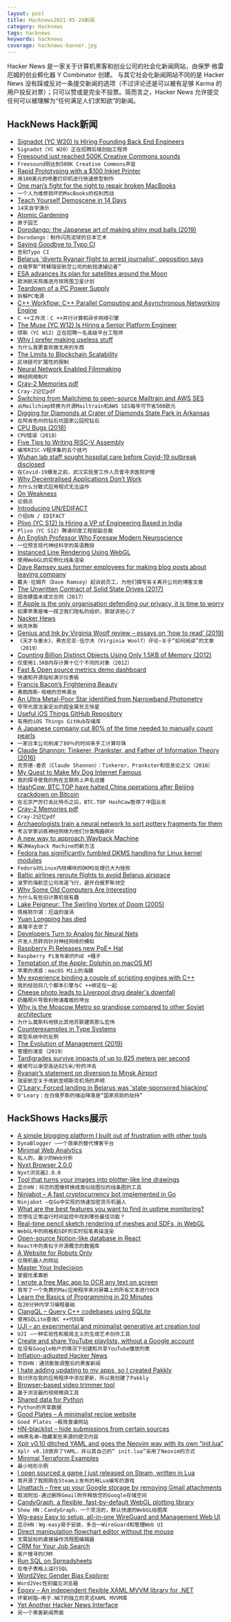 ```yaml
---
layout: post
title: Hacknews2021-05-24新闻
category: Hacknews
tags: hacknews
keywords: hacknews
coverage: hacknews-banner.jpg
---
```


Hacker News 是一家关于计算机黑客和创业公司的社会化新闻网站，由保罗·格雷厄姆的创业孵化器 Y Combinator 创建。
与其它社会化新闻网站不同的是 Hacker News 没有踩或反对一条提交新闻的选项（不过评论还是可以被有足够 Karma 的用户投反对票）；只可以赞或是完全不投票。简而言之，Hacker News 允许提交任何可以被理解为“任何满足人们求知欲”的新闻。

## HackNews Hack新闻


- [Signadot (YC W20) Is Hiring Founding Back End Engineers](https://www.workatastartup.com/jobs/42298)
- `Signadot（YC W20）正在招聘后端创始工程师`
- [Freesound just reached 500K Creative Commons sounds](https://blog.freesound.org/?p=1340)
- `Freesound刚达到500K Creative Commons声音`
- [Rapid Prototyping with a $100 Inkjet Printer](https://ygoliya.medium.com/rapid-prototyping-with-a-100-inkjet-printer-e9bf9ef1e0d3)
- `用100美元的喷墨打印机进行快速原型制作`
- [One man’s fight for the right to repair broken MacBooks](https://columbianewsservice.com/2021/05/21/one-mans-fight-for-the-right-to-repair-broken-macbooks/)
- `一个人为维修损坏的MacBooks的权利而战`
- [Teach Yourself Demoscene in 14 Days](https://github.com/psenough/teach_yourself_demoscene_in_14_days)
- `14天自学演示`
- [Atomic Gardening](https://en.wikipedia.org/wiki/Atomic_gardening)
- `原子园艺`
- [Dorodango: the Japanese art of making shiny mud balls (2019)](https://www.laurenceking.com/blog/2019/09/26/dorodango-blog/)
- `Dorodango：制作闪亮泥球的日本艺术`
- [Saying Goodbye to Typo CI](https://mikerogers.io/2021/05/23/saying-goodbye-to-typo-ci)
- `告别Typo CI`
- [Belarus 'diverts Ryanair flight to arrest journalist', opposition says](https://www.bbc.co.uk/news/world-europe-57219860)
- `白俄罗斯“转移瑞安航空公司的航班逮捕记者”`
- [ESA advances its plan for satellites around the Moon](https://www.moondaily.com/m/reports/ESA_advances_its_plan_for_satellites_around_the_Moon_999.html)
- `欧洲航天局推进月球周围卫星计划`
- [Teardown of a PC Power Supply](https://www.righto.com/2021/05/teardown-of-pc-power-supply.html)
- `拆解PC电源`
- [C++ Workflow: C++ Parallel Computing and Asynchronous Networking Engine](https://github.com/sogou/workflow)
- `C ++工作流：C ++并行计算和异步网络引擎`
- [The Muse (YC W12) Is Hiring a Senior Platform Engineer](https://jobs.lever.co/themuse/f7bfe873-0ff0-487b-8544-1c57c898c996?lever-origin=applied&lever-source%5B%5D=YC)
- `缪斯（YC W12）正在招聘一名高级平台工程师`
- [Why I prefer making useless stuff](https://web.eecs.utk.edu/~azh/blog/makinguselessstuff.html)
- `为什么我更喜欢做无用的东西`
- [The Limits to Blockchain Scalability](https://vitalik.ca/general/2021/05/23/scaling.html)
- `区块链可扩展性的限制`
- [Neural Network Enabled Filmmaking](https://www.flawlessai.com/)
- `神经网络制片`
- [Cray-2 Memories pdf](http://0x07bell.net/xYxY/Cray-2_MemoriesFINAL.pdf)
- `Cray-2记忆pdf`
- [Switching from Mailchimp to open-source Mailtrain and AWS SES](https://carlchenet.com/how-to-save-up-to-500e-year-switching-from-mailchimp-to-open-source-mailtrain-and-aws-ses/)
- `从Mailchimp转换为开源Mailtrain和AWS SES每年可节省500欧元`
- [Digging for Diamonds at Crater of Diamonds State Park in Arkansas](https://www.afar.com/magazine/digging-for-diamonds-at-crater-of-diamonds-state-park-in-arkansas)
- `在阿肯色州的钻石坑国家公园挖钻石`
- [CPU Bugs (2018)](https://danluu.com/cpu-bugs/)
- `CPU错误（2018）`
- [Five Tips to Writing RISC-V Assembly](https://blog.stephenmarz.com/2021/05/12/tips-to-writing-assembly/)
- `编写RISC-V程序集的五个技巧`
- [Wuhan lab staff sought hospital care before Covid-19 outbreak disclosed](https://www.reuters.com/business/healthcare-pharmaceuticals/wuhan-lab-staff-sought-hospital-care-before-covid-19-outbreak-disclosed-wsj-2021-05-23/)
- `在Covid-19爆发之前，武汉实验室工作人员曾寻求医院护理`
- [Why Decentralised Applications Don’t Work](https://ingrids.space/posts/why-distributed-systems-dont-work/)
- `为什么分散式应用程式无法运作`
- [On Weakness](https://victorrotariu.com/2021/05/on-weakness/)
- `论弱点`
- [Introducing UN/EDIFACT](https://unece.org/trade/uncefact/introducing-unedifact)
- `介绍UN / EDIFACT`
- [Plivo (YC S12) Is Hiring a VP of Engineering Based in India](https://jobs.lever.co/plivo/35b5dd7e-8f4c-4a1f-bdee-9d4002645c24)
- `Plivo（YC S12）聘请印度工程部副总裁`
- [An English Professor Who Foresaw Modern Neuroscience](https://nautil.us/issue/100/outsiders/the-english-professor-who-foresaw-modern-neuroscience)
- `一位预言现代神经科学的英语教授`
- [Instanced Line Rendering Using WebGL](https://wwwtyro.net/2019/11/18/instanced-lines.html)
- `使用WebGL的实例化线条渲染`
- [Dave Ramsey sues former employees for making blog posts about leaving company](https://twitter.com/amyfritz/status/1395558966768377860)
- `戴夫·拉姆齐（Dave Ramsey）起诉前员工，为他们撰写有关离开公司的博客文章`
- [The Unwritten Contract of Solid State Drives (2017)](https://dl.acm.org/doi/10.1145/3064176.3064187)
- `固态硬盘未成文合同（2017）`
- [If Apple is the only organisation defending our privacy, it is time to worry](https://www.theguardian.com/commentisfree/2021/may/22/if-apple-is-the-only-organisation-capable-of-defending-our-privacy-it-really-is-time-to-worry)
- `如果苹果是唯一捍卫我们隐私的组织，那就该担心了`
- [Nacker Hews](http://www.nackerhews.com/)
- `纳克休斯`
- [Genius and Ink by Virginia Woolf review – essays on ‘how to read’ (2019)](https://www.theguardian.com/books/2019/dec/21/genius-and-ink-virginia-woolf-how-to-read-review)
- `《天才与墨水》，弗吉尼亚·伍尔夫（Virginia Woolf）评论–关于“如何阅读”的文章（2019）`
- [Counting Billion Distinct Objects Using Only 1.5KB of Memory (2012)](http://highscalability.com/blog/2012/4/5/big-data-counting-how-to-count-a-billion-distinct-objects-us.html)
- `仅使用1.5KB内存计算十亿个不同的对象（2012）`
- [Fast & Open source metrics demo dashboard](https://dashboard.speculare.cloud)
- `快速和开源指标演示仪表板`
- [Francis Bacon’s Frightening Beauty](https://www.newyorker.com/magazine/2021/05/24/francis-bacons-frightening-beauty)
- `弗朗西斯·培根的恐怖美女`
- [An Ultra Metal-Poor Star Identified from Narrowband Photometry](https://iopscience.iop.org/article/10.3847/2041-8213/abf93d)
- `窄带光度法鉴定出的超金属贫乏恒星`
- [Useful iOS Things GitHub Repository](https://github.com/jphong1111/Useful_Swift)
- `有用的iOS Things GitHub存储库`
- [A Japanese company cut 80% of the time needed to manually count pearls](https://countthings.com/case-studies/0001)
- `一家日本公司削减了80％的时间来手工计算珍珠`
- [Claude Shannon: Tinkerer, Prankster, and Father of Information Theory (2016)](https://spectrum.ieee.org/tech-history/cyberspace/claude-shannon-tinkerer-prankster-and-father-of-information-theory)
- `克劳德·香农（Claude Shannon）：Tinkerer，Prankster和信息论之父（2016）`
- [My Quest to Make My Dog Internet Famous](https://thewalrus.ca/my-quest-to-make-my-dog-internet-famous/)
- `我的探寻使我的狗在互联网上声名远播`
- [HashCow, BTC.TOP have halted China operations after Beijing crackdown on Bitcoin](https://www.reuters.com/world/china/crypto-miners-halt-china-business-after-beijings-crackdown-bitcoin-dives-2021-05-24/)
- `在北京严厉打击比特币之后，BTC.TOP HashCow暂停了中国业务`
- [Cray-2 Memories pdf](https://0x07bell.net/xYxY/Cray-2_MemoriesFINAL.pdf)
- `Cray-2记忆pdf`
- [Archaeologists train a neural network to sort pottery fragments for them](https://arstechnica.com/science/2021/05/archaeologists-train-a-neural-network-to-sort-pottery-fragments-for-them/)
- `考古学家训练神经网络为他们分类陶器碎片`
- [A new way to approach Wayback Machine](https://github.com/wabarc/wayback)
- `解决Wayback Machine的新方法`
- [Fedora has significantly fumbled DKMS handling for Linux kernel modules](https://utcc.utoronto.ca/~cks/space/blog/linux/FedoraWeakUpdatesFailure)
- `Fedora对Linux内核模块的DKMS处理已大为挫败`
- [Baltic airlines reroute flights to avoid Belarus airspace](https://www.lrt.lt/en/news-in-english/19/1416084/baltic-airlines-reroute-flights-to-avoid-belarus-airspace)
- `波罗的海航空公司改道飞行，避开白俄罗斯领空`
- [Why Some Old Computers Are Interesting](http://hccc.org.uk/retro/retro.html)
- `为什么有些旧计算机很有趣`
- [Lake Peigneur: The Swirling Vortex of Doom (2005)](https://www.damninteresting.com/lake-peigneur-the-swirling-vortex-of-doom/)
- `佩格努尔湖：厄运的漩涡`
- [Yuan Longping has died](https://en.wikipedia.org/wiki/Yuan_Longping)
- `袁隆平去世了`
- [Developers Turn to Analog for Neural Nets](https://semiengineering.com/developers-turn-to-analog-for-neural-nets/)
- `开发人员转向针对神经网络的模拟`
- [Raspberry Pi Releases new PoE+ Hat](https://www.raspberrypi.org/blog/announcing-the-raspberry-pi-poe-hat)
- `Raspberry Pi发布新的PoE +帽子`
- [Temptation of the Apple: Dolphin on macOS M1](https://dolphin-emu.org/blog/2021/05/24/temptation-of-the-apple-dolphin-on-macos-m1/)
- `苹果的诱惑：macOS M1上的海豚`
- [My experience binding a couple of scripting engines with C++](https://germandiagogomez.medium.com/c-scripting-alternatives-easy-to-bind-scripting-binding-chaiscript-and-wren-into-a-small-game-174c86b0ecd7)
- `我的经验将几个脚本引擎与C ++绑定在一起`
- [Cheese photo leads to Liverpool drug dealer's downfall](https://www.bbc.co.uk/news/uk-england-merseyside-57226165)
- `奶酪照片导致利物浦毒贩的垮台`
- [Why is the Moscow Metro so grandiose compared to other Soviet architecture](https://www.reddit.com/r/AskHistorians/comments/lz3rj1/why_did_the_ussr_build_such_grandiose_designs_and/gq09pvf/)
- `为什么莫斯科地铁比其他苏联建筑那么宏伟`
- [Counterexamples in Type Systems](https://counterexamples.org/intro.html)
- `类型系统中的反例`
- [The Evolution of Management (2019)](https://queue.acm.org/detail.cfm?id=3350548)
- `管理的演变（2019）`
- [Tardigrades survive impacts of up to 825 meters per second](https://phys.org/news/2021-05-tardigrades-survive-impacts-meters.html)
- `缓坡可以承受高达825米/秒的冲击`
- [Ryanair’s statement on diversion to Minsk Airport](https://twitter.com/RyanairPress/status/1396543331878981632)
- `瑞安航空关于改航至明斯克机场的声明`
- [O'Leary: Forced landing in Belarus was 'state-sponsored hijacking'](https://www.newstalk.com/news/oleary-forced-landing-in-belarus-was-state-sponsored-hijacking-1199561)
- `O'Leary：在白俄罗斯的强迫降落是“国家资助的劫持”`


## HackShows Hacks展示

- [ A simple blogging platform I built out of frustration with other tools](https://www.dynablogger.com/)
- `DynaBlogger –一个简单的替代博客平台`
- [ Minimal Web Analytics](https://github.com/christian-fei/minimal-analytics)
- `私人的，最少的Web分析`
- [ Nyxt Browser 2.0.0](https://nyxt.atlas.engineer/article/release-2.0.0.org)
- `Nyxt浏览器2.0.0`
- [ Tool that turns your images into plotter-like line drawings](https://javier.xyz/pintr/)
- `显示HN：将您的图像转换成类似绘图仪的线条图的工具`
- [ Ninjabot – A fast cryptocurrency bot implemented in Go](https://github.com/rodrigo-brito/ninjabot)
- `Ninjabot –在Go中实现的快速加密货币机器人`
- [ What are the best features you want to find in uptime monitoring?](https://odown.io)
- `您想在正常运行时间监控中找到哪些最佳功能？`
- [ Real-time pencil sketch rendering of meshes and SDFs, in WebGL](https://pencil-sketching.vercel.app/)
- `WebGL中的网格和SDF的实时铅笔素描渲染`
- [ Open-source Notion-like database in React](https://github.com/archit-p/editable-react-table)
- `React中的类似于开源概念的数据库`
- [ A Website for Robots Only](https://robotonlywebsite.com/)
- `仅限机器人的网站`
- [ Master Your Indecision](https://qdngame.com/)
- `掌握优柔寡断`
- [ I wrote a free Mac app to OCR any text on screen](https://github.com/schappim/macOCR)
- `我写了一个免费的Mac应用程序来对屏幕上的所有文本进行OCR`
- [ Learn the Basics of Programming in 20 Minutes](https://easylang.online/apps/tutorial_learn_programming.html)
- `在20分钟内学习编程基础`
- [ ClangQL – Query C++ codebases using SQLite](https://github.com/frabert/ClangQL)
- `使用SQLite查询C ++代码库`
- [ UJI – an experimental and minimalist generative art creation tool](https://doersino.github.io/uji/)
- `UJI –一种实验性和极简主义的生成艺术创作工具`
- [ Create and share YouTube playlists, without a Google account](https://www.youlist.tv)
- `在没有Google帐户的情况下创建和共享YouTube播放列表`
- [ Inflation-adjusted Hacker News](https://instruments.digital/inflation-adjusted-hn/)
- `节目HN：通货膨胀调整后的黑客新闻`
- [ I hate adding updating to my apps, so I created Pakkly](https://pakkly.com)
- `我讨厌在我的应用程序中添加更新，所以我创建了Pakkly`
- [ Browser-based video trimmer tool](https://mastershot.app/tools/video-trimmer)
- `基于浏览器的视频微调工具`
- [ Shared data for Python](https://github.com/pyrustic/shared)
- `Python的共享数据`
- [ Good Plates – A minimalist recipe website](https://findgoodplates.com/)
- `Good Plates –极简食谱网站`
- [ HN-blacklist – hide submissions from certain sources](https://github.com/booleandilemma/hn-blacklist)
- `HN黑名单–隐藏某些来源的提交内容`
- [ Xplr v0.10 ditched YAML and goes the Neovim way with its own “init.lua”](https://github.com/sayanarijit/xplr/discussions/183)
- `Xplr v0.10放弃了YAML，并以其自己的“ init.lua”采用了Neovim的方式`
- [ Minimal Terraform Examples](https://github.com/ContainerSolutions/terraform-examples)
- `最小地形示例`
- [ I open sourced a game I just released on Steam, written in Lua](https://github.com/a327ex/SNKRX)
- `我开源了我刚刚在Steam上发布的用Lua编写的游戏`
- [ Unattach – free up your Google storage by removing Gmail attachments](item?id=27256186)
- `取消附加-通过删除Gmail附件释放您的Google存储空间`
- [ CandyGraph, a flexible, fast-by-default WebGL plotting library](https://github.com/wwwtyro/candygraph)
- `Show HN：CandyGraph，一个灵活的，默认快速的WebGL绘图库`
- [ Wg-easy Easy to setup, all-in-one WireGuard and Management Web UI](https://github.com/WeeJeWel/wg-easy/blob/master/README.md)
- `显示HN：Wg-easy易于安装，多合一WireGuard和管理Web UI`
- [ Direct manipulation flowchart editor without the mouse](https://www.knotend.com)
- `无需鼠标的直接操作流程图编辑器`
- [ CRM for Your Job Search](https://www.kiter.app/#/)
- `客户搜寻的CRM`
- [ Run SQL on Spreadsheets](https://spanrr.com/)
- `在电子表格上运行SQL`
- [ Word2Vec Gender Bias Explorer](https://chanind.github.io/word2vec-gender-bias-explorer)
- `Word2Vec性别偏见浏览器`
- [ Epoxy – An independent flexible XAML MVVM library for .NET](https://github.com/kekyo/Epoxy)
- `环氧树脂–用于.NET的独立的灵活XAML MVVM库`
- [ Yet Another Hacker News Interface](https://yahni.news)
- `另一个黑客新闻界面`

